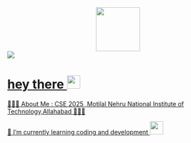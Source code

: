 <div id="header" align="center">
  <img src="https://media.giphy.com/media/kje0rsDyVEMEzQLPol/giphy.gif" width="100"/>
  </div>
  <div id="badges" >
  <a href ="https://www.linkedin.com/in/shreya-dadhich-9bb777229">
   <img src="https://img.shields.io/badge/LinkedIn-blue?style=for-the-badge&logo=linkedin&logoColor=white' alt="LinkedIn Badge"/>
   </div>
   <img src ="https://komarev.com/ghpvc/?username=Shreyadksg&style=flat-square&color=blue" alt=""/>
  <h1>
    hey there
     <img src="https://media.giphy.com/media/hvRJCLFzcasrR4ia7z/giphy.gif" width="30px"/>
  </h1>
  
  👩🏻‍💻 About Me :
  CSE 2025 ,Motilal Nehru National Institute of Technology,Allahabad 🌼🌼🌼
  
 🌱 I’m currently learning coding and development <img src="https://media.giphy.com/media/WUlplcMpOCEmTGBtBW/giphy.gif" width="30">

